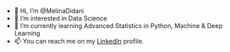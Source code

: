 - 👋 Hi, I’m @MelinaDidani
- 👀 I’m interested in Data Science
- 🌱 I’m currently learning Advanced Statistics in Python, Machine & Deep Learning
- 📫 You can reach me on my [LinkedIn](https://no.linkedin.com/in/melina-didani) profile.

<!---
MelinaDidani/MelinaDidani is a ✨ special ✨ repository because its `README.md` (this file) appears on your GitHub profile.
You can click the Preview link to take a look at your changes.
--->
